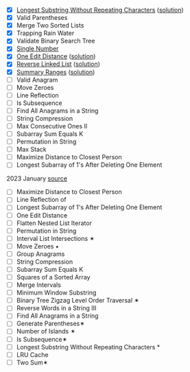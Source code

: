 - [x] [Longest Substring Without Repeating Characters](https://leetcode.com/problems/longest-substring-without-repeating-characters/) ([solution](./longest-substring-without-repeating-characters/))
- [x] Valid Parentheses 
- [x] Merge Two Sorted Lists 
- [x] Trapping Rain Water 
- [x] Validate Binary Search Tree 
- [x] [Single Number](https://leetcode.com/problems/single-number/description/)
- [x] [One Edit Distance](https://leetcode.com/problems/edit-distance/description/) ([solution](./edit-distance/))
- [x] [Reverse Linked List](https://leetcode.com/problems/reverse-linked-list/) ([solution](./reverse-linked-list/))
- [x] [Summary Ranges](https://leetcode.com/problems/summary-ranges/) ([solution](./summary-ranges/))
- [ ] Valid Anagram
- [ ] Move Zeroes
- [ ] Line Reflection
- [ ] Is Subsequence
- [ ] Find All Anagrams in a String
- [ ] String Compression
- [ ] Max Consecutive Ones II
- [ ] Subarray Sum Equals K
- [ ] Permutation in String
- [ ] Max Stack
- [ ] Maximize Distance to Closest Person
- [ ] Longest Subarray of 1's After Deleting One Element

2023 January [source](https://i.imgur.com/VtHZVeu.png)

- [ ] Maximize Distance to Closest Person
- [ ] Line Reflection of
- [ ] Longest Subarray of 1's After Deleting One Element
- [ ] One Edit Distance
- [ ] Flatten Nested List Iterator
- [ ] Permutation in String
- [ ] Interval List Intersections ✶
- [ ] Move Zeroes ⭑
- [ ] Group Anagrams
- [ ] String Compression
- [ ] Subarray Sum Equals K
- [ ] Squares of a Sorted Array
- [ ] Merge Intervals
- [ ] Minimum Window Substring
- [ ] Binary Tree Zigzag Level Order Traversal ✶
- [ ] Reverse Words in a String III
- [ ] Find All Anagrams in a String
- [ ] Generate Parentheses✶
- [ ] Number of Islands ✶
- [ ] Is Subsequence✶
- [ ] Longest Substring Without Repeating Characters *
- [ ] LRU Cache
- [ ] Two Sum✶